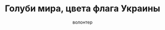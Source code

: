 ---
title: Голуби мира, цвета флага Украины
description: Значок. 32 мм, ручная работа
author: волонтер
cost: 3000₸
---